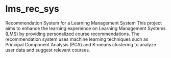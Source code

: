 # lms_rec_sys
Recommendation System for a Learning Management System
This project aims to enhance the learning experience on Learning Management Systems (LMS) by providing personalized course recommendations. The recommendation system uses machine learning techniques such as Principal Component Analysis (PCA) and K-means clustering to analyze user data and suggest relevant courses.
